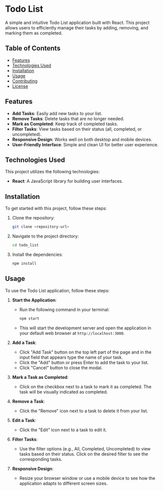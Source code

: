 # Todo List

A simple and intuitive Todo List application built with React. This project allows users to efficiently manage their tasks by adding, removing, and marking them as completed.

## Table of Contents

- [Features](#features)
- [Technologies Used](#technologies-used)
- [Installation](#installation)
- [Usage](#usage)
- [Contributing](#contributing)
- [License](#license)

## Features

- **Add Tasks**: Easily add new tasks to your list.
- **Remove Tasks**: Delete tasks that are no longer needed.
- **Mark as Completed**: Keep track of completed tasks.
- **Filter Tasks**: View tasks based on their status (all, completed, or uncompleted).
- **Responsive Design**: Works well on both desktop and mobile devices.
- **User-Friendly Interface**: Simple and clean UI for better user experience.

## Technologies Used

This project utilizes the following technologies:

- **React**: A JavaScript library for building user interfaces.

## Installation

To get started with this project, follow these steps:

1. Clone the repository:

   ```bash
   git clone <repository-url>
   ```

2. Navigate to the project directory:

   ```bash
   cd todo_list
   ```

3. Install the dependencies:

   ```bash
   npm install
   ```

## Usage

To use the Todo List application, follow these steps:

1. **Start the Application**:
   - Run the following command in your terminal:

     ```bash
     npm start
     ```

   - This will start the development server and open the application in your default web browser at `http://localhost:3000`.

2. **Add a Task**:
   - Click "Add Task" button on the top left part of the page and in the input field that appears type the name of your task.
   - Click the "Add" button or press Enter to add the task to your list.
   - Click "Cancel" button to close the modal.

3. **Mark a Task as Completed**:
   - Click on the checkbox next to a task to mark it as completed. The task will be visually indicated as completed.

4. **Remove a Task**:
   - Click the "Remove" icon next to a task to delete it from your list.
  
5. **Edit a Task**:
   - Click the "Edit" icon next to a task to edit it.

6. **Filter Tasks**:
   - Use the filter options (e.g., All, Completed, Uncompleted) to view tasks based on their status. Click on the desired filter to see the corresponding tasks.

7. **Responsive Design**:
   - Resize your browser window or use a mobile device to see how the application adapts to different screen sizes.
